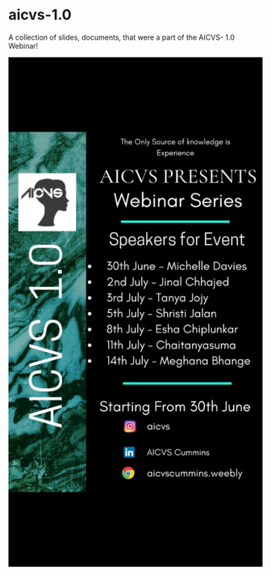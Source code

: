 # aicvs-1.0
A collection of slides, documents, that were a part of the AICVS- 1.0 Webinar!

![AICVS poster](Imges/index.jpg)

